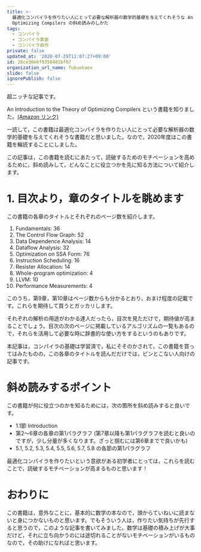 ```yaml
---
title: >-
  最適化コンパイラを作りたい人にとって必要な解析器の数学的基礎を与えてくれそうな An Introduction to the Theory of
  Optimizing Compilers の斜め読みのしかた
tags:
  - コンパイラ
  - コンパイラ実装
  - コンパイラ自作
private: false
updated_at: '2020-07-29T11:07:27+09:00'
id: 28ce30e6f9358481bf07
organization_url_name: fukuokaex
slide: false
ignorePublish: false
---
```

超ニッチな記事です。

An Introduction to the Theory of Optimizing Compilers という書籍を知りました。[(Amazon リンク)](https://amzn.to/30Teck0)

一読して，この書籍は最適化コンパイラを作りたい人にとって必要な解析器の数学的基礎を与えてくれそうな書籍だと思いました。なので，2020年度はこの書籍を輪読することにしました。

この記事は，この書籍を読むにあたって，読破するためのモチベーションを高めるために，斜め読みして，どんなことに役立つかを先に知る方法について紹介します。

# 1. 目次より，章のタイトルを眺めます

この書籍の各章のタイトルとそれぞれのページ数を紹介します。

1. Fundamentals: 36
2. The Control Flow Graph: 52
3. Data Dependence Analysis: 14
4. Dataflow Analysis: 32
5. Optimization on SSA Form: 76
6. Instruction Scheduling: 16
7. Resister Allocation: 14
8. Whole-program optimization: 4
9. LLVM: 10
10. Performance Measurements: 4

このうち，第9章，第10章はページ数からも分かるとおり，おまけ程度の記載です。これらを期待して買うとガッカリします。

それぞれの解析の用途がわかる達人だったら，目次を見ただけで，期待値が高まることでしょう。目次の次のページに掲載しているアルゴリズムの一覧もあるので，それらを活用して必要な時に辞書的な使い方をするというのもありです。

本記事は，コンパイラの基礎は学習済で，私にそそのかされて，この書籍を買ってはみたものの，この各章のタイトルを読んだだけでは，ピンとこない人向けの記事です。

# 斜め読みするポイント

この書籍が何に役立つのかを知るためには，次の箇所を斜め読みすると良いです。

* 1.1節 Introduction
* 第2〜6章の各章の第1パラグラフ (第7章以降も第1パラグラフを読むと良いのですが，少し分量が多くなります。ざっと掴むには第6章までで良いかも)
* 5.1, 5.2, 5.3, 5.4, 5.5, 5.6, 5.7, 5.8 の各節の第1パラグラフ

最適化コンパイラを作りたいという意欲がある初学者にとっては，これらを読むことで，読破するモチベーションが高まるものと思います！

# おわりに

この書籍は，意外なことに，基本的に数学の本なので，頭からていねいに読まないと身につかないものと思います。でもそういう人は，作りたい気持ちが先行すると思うので，このような記事を書いてみました。数学は基礎の積み上げが大事だけど，それに立ち向かうのには途切れることがないモチベーションがいるものなので，その助けになればと思います。





